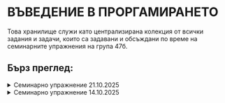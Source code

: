 # ВЪВЕДЕНИЕ В ПРОРГАМИРАНЕТО 
Това хранилище служи като централизирана колекция от всички задания и задачи, които са задавани и обсъждани по време на семинарните упражнения на група 47б.
## Бърз преглед:
<details>
<summary>Семинарно упражнение 21.10.2025</summary>
  
- Описание: Съставяне, въвеждане и настройка на програми,
илюстриращи операциите в езика и основните типове данни

- Задачи: https://github.com/ERKeserdzhieva20/vp-su/blob/main/Documents/upr%20python%203.pdf

- Фаилове:
https://github.com/ERKeserdzhieva20/vp-su/blob/1564105cd899d7d519463b0b6e95f43c0bd42166/PyCharmMiscProject/script2.py#L1-L42
</details>
<details>
<summary>Семинарно упражнение 14.10.2025</summary>
  
- Описание: Оператори за разклонения и цикли. Разработване на програми с разклонена и циклична структура. Съставяне и настройка на програми с основните видове цикли върху потокови данни. Оператори за цикъл (while,  for)
- Задачи: https://github.com/ERKeserdzhieva20/vp-su/blob/main/Documents/upr%20python%20_2.pdf

- Фаилове:
https://github.com/ERKeserdzhieva20/vp-su/blob/1564105cd899d7d519463b0b6e95f43c0bd42166/PyCharmMiscProject/script.py#L1-L76

</details>

